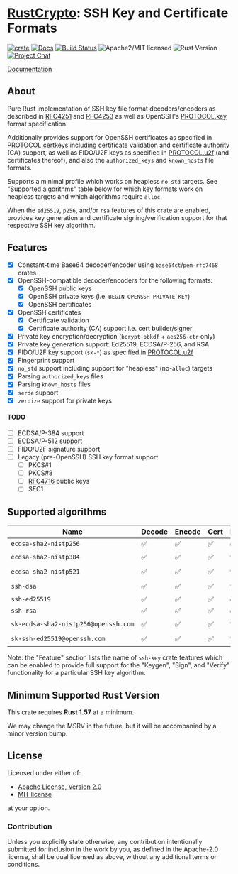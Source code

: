 # [RustCrypto]: SSH Key and Certificate Formats

[![crate][crate-image]][crate-link]
[![Docs][docs-image]][docs-link]
[![Build Status][build-image]][build-link]
![Apache2/MIT licensed][license-image]
![Rust Version][rustc-image]
[![Project Chat][chat-image]][chat-link]

[Documentation][docs-link]

## About

Pure Rust implementation of SSH key file format decoders/encoders as described
in [RFC4251] and [RFC4253] as well as OpenSSH's [PROTOCOL.key] format
specification.

Additionally provides support for OpenSSH certificates as specified in
[PROTOCOL.certkeys] including certificate validation and certificate authority
(CA) support, as well as FIDO/U2F keys as specified in [PROTOCOL.u2f] (and
certificates thereof), and also the `authorized_keys` and `known_hosts`
file formats.

Supports a minimal profile which works on heapless `no_std` targets. See
"Supported algorithms" table below for which key formats work on heapless
targets and which algorithms require `alloc`.

When the `ed25519`, `p256`, and/or `rsa` features of this crate are enabled,
provides key generation and certificate signing/verification support for that
respective SSH key algorithm.

## Features

- [x] Constant-time Base64 decoder/encoder using `base64ct`/`pem-rfc7468` crates
- [x] OpenSSH-compatible decoder/encoders for the following formats:
  - [x] OpenSSH public keys
  - [x] OpenSSH private keys (i.e. `BEGIN OPENSSH PRIVATE KEY`)
  - [x] OpenSSH certificates
- [x] OpenSSH certificates
  - [x] Certificate validation
  - [x] Certificate authority (CA) support i.e. cert builder/signer
- [x] Private key encryption/decryption (`bcrypt-pbkdf` + `aes256-ctr` only)
- [x] Private key generation support: Ed25519, ECDSA/P-256, and RSA
- [x] FIDO/U2F key support (`sk-*`) as specified in [PROTOCOL.u2f]
- [x] Fingerprint support
- [x] `no_std` support including support for "heapless" (no-`alloc`) targets
- [x] Parsing `authorized_keys` files
- [x] Parsing `known_hosts` files
- [x] `serde` support
- [x] `zeroize` support for private keys

#### TODO

- [ ] ECDSA/P-384 support
- [ ] ECDSA/P-512 support
- [ ] FIDO/U2F signature support
- [ ] Legacy (pre-OpenSSH) SSH key format support
  - [ ] PKCS#1
  - [ ] PKCS#8
  - [ ] [RFC4716] public keys
  - [ ] SEC1

## Supported algorithms

| Name                                 | Decode | Encode | Cert | Keygen | Sign | Verify | Feature   | `no_std` |
|--------------------------------------|--------|--------|------|--------|------|--------|-----------|----------|
| `ecdsa‑sha2‑nistp256`                | ✅     | ✅     | ✅   | ✅️     | ✅️   | ✅️     | `p256`    | heapless |
| `ecdsa‑sha2‑nistp384`                | ✅     | ✅     | ✅   | ⛔️     | ⛔️   | ⛔️     | ⛔        | heapless |
| `ecdsa‑sha2‑nistp521`                | ✅     | ✅     | ✅   | ⛔️     | ⛔ ️  | ⛔️     | ⛔        | heapless |
| `ssh‑dsa`                            | ✅     | ✅     | ✅   | ⛔     | ⛔️   | ⛔️     | ⛔        | `alloc` ️ |
| `ssh‑ed25519`                        | ✅     | ✅     | ✅   | ✅️     | ✅️   | ✅     | `ed25519` | heapless |
| `ssh‑rsa`                            | ✅     | ✅     | ✅   | ✅️     | ✅️   | ✅     | `rsa`     | `alloc`  |
| `sk‑ecdsa‑sha2‑nistp256@openssh.com` | ✅     | ✅     | ✅   | ⛔     | ⛔️   | ⛔️     | ⛔        | `alloc`  |
| `sk‑ssh‑ed25519@openssh.com`         | ✅     | ✅     | ✅   | ⛔     | ⛔️   | ⛔️     | ⛔        | `alloc`  |

Note: the "Feature" section lists the name of `ssh-key` crate features which can
be enabled to provide full support for the "Keygen", "Sign", and "Verify"
functionality for a particular SSH key algorithm.

## Minimum Supported Rust Version

This crate requires **Rust 1.57** at a minimum.

We may change the MSRV in the future, but it will be accompanied by a minor
version bump.

## License

Licensed under either of:

 * [Apache License, Version 2.0](http://www.apache.org/licenses/LICENSE-2.0)
 * [MIT license](http://opensource.org/licenses/MIT)

at your option.

### Contribution

Unless you explicitly state otherwise, any contribution intentionally submitted
for inclusion in the work by you, as defined in the Apache-2.0 license, shall be
dual licensed as above, without any additional terms or conditions.

[//]: # (badges)

[crate-image]: https://buildstats.info/crate/ssh-key
[crate-link]: https://crates.io/crates/ssh-key
[docs-image]: https://docs.rs/ssh-key/badge.svg
[docs-link]: https://docs.rs/ssh-key/
[license-image]: https://img.shields.io/badge/license-Apache2.0/MIT-blue.svg
[rustc-image]: https://img.shields.io/badge/rustc-1.57+-blue.svg
[chat-image]: https://img.shields.io/badge/zulip-join_chat-blue.svg
[chat-link]: https://rustcrypto.zulipchat.com/#narrow/stream/346919-SSH
[build-image]: https://github.com/RustCrypto/SSH/actions/workflows/ssh-key.yml/badge.svg
[build-link]: https://github.com/RustCrypto/SSH/actions/workflows/ssh-key.yml

[//]: # (links)

[RustCrypto]: https://github.com/rustcrypto
[RFC4251]: https://datatracker.ietf.org/doc/html/rfc4251
[RFC4253]: https://datatracker.ietf.org/doc/html/rfc4253
[RFC4716]: https://datatracker.ietf.org/doc/html/rfc4716
[PROTOCOL.certkeys]: https://cvsweb.openbsd.org/src/usr.bin/ssh/PROTOCOL.certkeys?annotate=HEAD
[PROTOCOL.key]: https://cvsweb.openbsd.org/src/usr.bin/ssh/PROTOCOL.key?annotate=HEAD
[PROTOCOL.u2f]: https://cvsweb.openbsd.org/src/usr.bin/ssh/PROTOCOL.u2f?annotate=HEAD
